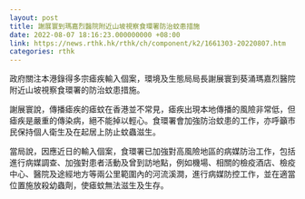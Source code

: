 ```yaml
---
layout: post
title: 謝展寰到瑪嘉烈醫院附近山坡視察食環署防治蚊患措施
date: 2022-08-07 18:16:23.000000000 +08:00
link: https://news.rthk.hk/rthk/ch/component/k2/1661303-20220807.htm
categories: rthk
---
```


政府關注本港錄得多宗瘧疾輸入個案，環境及生態局局長謝展寰到葵涌瑪嘉烈醫院附近山坡視察食環署的防治蚊患措施。

謝展寰說，傳播瘧疾的瘧蚊在香港並不常見，瘧疾出現本地傳播的風險非常低，但瘧疾是嚴重的傳染病，絕不能掉以輕心。食環署會加強防治蚊患的工作，亦呼籲市民保持個人衛生及在起居上防止蚊蟲滋生。

當局說，因應近日的輸入個案，食環署已加強對高風險地區的病媒防治工作，包括進行病媒調查、加強對患者活動及曾到訪地點，例如機場、相關的檢疫酒店、檢疫中心、醫院及途經地方等兩公里範圍內的河流溪澗，進行病媒防控工作，並在適當位置施放殺幼蟲劑，使瘧蚊無法滋生及生存。
